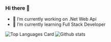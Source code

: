 ### Hi there 👋

<!--
**UbeytullahTarhan/UbeytullahTarhan** is a ✨ _special_ ✨ repository because its `README.md` (this file) appears on your GitHub profile.

Here are some ideas to get you started:



-->
- 🔭 I’m currently working on .Net Web Api
- 🌱 I’m currently learning Full Stack Developer



![Top Languages Card](https://github-readme-stats.vercel.app/api/top-langs/?username=UbeytullahTarhan)   ![Github stats](https://github-readme-stats.vercel.app/api?username=UbeytullahTarhan&theme=highcontrast&show_icons=true&count_private=true)
